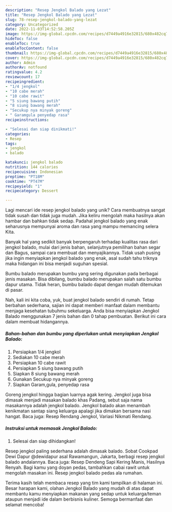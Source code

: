 ```yaml
---
description: "Resep Jengkol Balado yang Lezat"
title: "Resep Jengkol Balado yang Lezat"
slug: 78-resep-jengkol-balado-yang-lezat
category: Uncategorized
date: 2022-11-03T14:52:58.205Z
image: https://img-global.cpcdn.com/recipes/d7449a4916e32815/680x482cq70/jengkol-balado-foto-resep-utama.jpg
hideToc: false
enableToc: true
enableTocContent: false
thumbnail: https://img-global.cpcdn.com/recipes/d7449a4916e32815/680x482cq70/jengkol-balado-foto-resep-utama.jpg
cover: https://img-global.cpcdn.com/recipes/d7449a4916e32815/680x482cq70/jengkol-balado-foto-resep-utama.jpg
author: Admin
authorAv: notfound
ratingvalue: 4.2
reviewcount: 17
recipeingredient:
- "1/4 jengkol"
- "10 cabe merah"
- "10 cabe rawit"
- "5 siung bawang putih"
- "8 siung bawang merah"
- "Secukup nya minyak goreng"
- " Garamgula penyedap rasa"
recipeinstructions:

- "Selesai dan siap dinikmati!"
categories:
- Resep
tags:
- jengkol
- balado

katakunci: jengkol balado 
nutrition: 144 calories
recipecuisine: Indonesian
preptime: "PT18M"
cooktime: "PT47M"
recipeyield: "1"
recipecategory: Dessert

---
```





Lagi mencari ide resep jengkol balado yang unik? Cara membuatnya sangat tidak susah dan tidak juga mudah. Jika keliru mengolah maka hasilnya akan hambar dan bahkan tidak sedap. Padahal jengkol balado yang enak seharusnya mempunyai aroma dan rasa yang mampu memancing selera Kita.





Banyak hal yang sedikit banyak berpengaruh terhadap kualitas rasa dari jengkol balado, mulai dari jenis bahan, selanjutnya pemilihan bahan segar dan Bagus, sampai cara membuat dan menyajikannya. Tidak usah pusing jika ingin menyiapkan jengkol balado yang enak,      asal sudah tahu triknya maka hidangan ini bisa menjadi suguhan spesial.














Bumbu balado merupakan bumbu yang sering digunakan pada berbagai jenis masakan. Bisa dibilang, bumbu balado merupakan salah satu bumbu dapur utama. Tidak heran, bumbu balado dapat dengan mudah ditemukan di pasar.






Nah, kali ini kita coba, yuk, buat jengkol balado sendiri di rumah. Tetap berbahan sederhana, sajian ini dapat memberi manfaat dalam membantu menjaga kesehatan tubuhmu sekeluarga. Anda bisa menyiapkan Jengkol Balado menggunakan 7 jenis bahan dan 0 tahap pembuatan. Berikut ini cara dalam membuat hidangannya.

<!--inarticleads1-->

##### Bahan-bahan dan bumbu yang diperlukan untuk menyiapkan Jengkol Balado:

1. Persiapkan 1/4 jengkol
1. Sediakan 10 cabe merah
1. Persiapkan 10 cabe rawit
1. Persiapkan 5 siung bawang putih
1. Siapkan 8 siung bawang merah
1. Gunakan Secukup nya minyak goreng
1. Siapkan  Garam,gula, penyedap rasa


Goreng jengkol hingga bagian luarnya agak kering. Jengkol juga bisa dimasak menjadi masakan balado khas Padang, sebut saja nama masakannya adalah jengkol balado. Jengkol balado akan menambah kenikmatan santap siang keluarga apalagi jika dimakan bersama nasi hangat. Baca juga: Resep Rendang Jengkol, Variasi Nikmati Rendang. 

<!--inarticleads2-->

##### Instruksi untuk memasak Jengkol Balado:


1. Selesai dan siap dihidangkan!

Resep jengkol paling sederhana adalah dimasak balado. Sobat Cookpad Dewi Dapur @dewidapur asal Rawamangun, Jakarta, berbagi resep jengkol balado andalannya. Baca juga: Resep Dendeng Sapi Kering Manis, Hasilnya Renyah. Bagi kamu yang doyan pedas, tambahkan cabai rawit untuk mengolah masakan ini. Resep jengkol balado pedas ala rumahan. 

Terima kasih telah membaca resep yang tim kami tampilkan di halaman ini. Besar harapan kami, olahan Jengkol Balado yang mudah di atas dapat membantu kamu menyiapkan makanan yang sedap untuk keluarga/teman ataupun menjadi ide dalam berbisnis kuliner. Semoga bermanfaat dan selamat mencoba!
